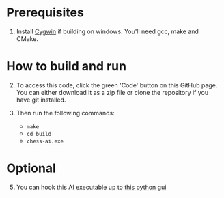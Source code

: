 # Prerequisites
1. Install [Cygwin](https://www.cygwin.com/) if building on windows. You'll need gcc, make and CMake.


# How to build and run
2. To access this code, click the green 'Code' button on this GitHub page. You can either download it as a zip file or clone the repository if you have git installed.

3. Then run the following commands:
   * `make`
   * `cd build`
   * `chess-ai.exe`

# Optional
5. You can hook this AI executable up to [this python gui](https://github.com/vtad4f/chess-ui)

